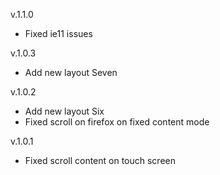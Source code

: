 v.1.1.0

* Fixed ie11 issues

v.1.0.3

* Add new layout Seven

v.1.0.2

* Add new layout Six
* Fixed scroll on firefox on fixed content mode

v.1.0.1

* Fixed scroll content on touch screen
